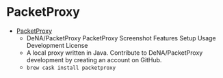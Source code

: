 # PacketProxy
- [PacketProxy](https://github.com/DeNA/PacketProxy)
  -  DeNA/PacketProxy PacketProxy Screenshot Features Setup Usage Development License
  - A local proxy written in Java. Contribute to DeNA/PacketProxy development by creating an account on GitHub.
  - `brew cask install packetproxy`
